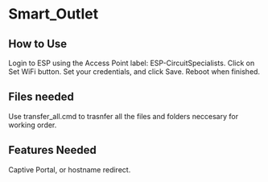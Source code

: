 # Smart_Outlet

## How to Use
Login to ESP using the Access Point label: ESP-CircuitSpecialists. Click on Set WiFi button. Set your credentials, and click Save. Reboot when finished.

## Files needed
Use transfer_all.cmd to trasnfer all the files and folders neccesary for working order.

## Features Needed
Captive Portal, or hostname redirect.